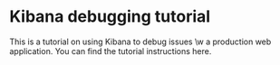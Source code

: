 # Kibana debugging tutorial
This is a tutorial on using Kibana to debug issues \w a production web application. You can find the tutorial instructions here.

